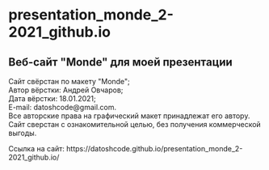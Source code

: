 # presentation_monde_2-2021_github.io

<h2>Веб-сайт "Monde" для моей презентации</h2>

<p>Сайт свёрстан по макету "Monde";<br>
Автор вёрстки: Андрей Овчаров;<br>
Дата вёрстки: 18.01.2021;<br>
E-mail: datoshcode@gmail.com.<br>
Все авторские права на графический макет принадлежат его автору.<br>
Сайт сверстан с ознакомительной целью, без получения коммерческой выгоды.</p>

<p> Ссылка на сайт:
https://datoshcode.github.io/presentation_monde_2-2021_github.io/</p>
